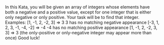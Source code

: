 In this Kata, you will be given an array of integers whose elements have both a negative and a positive value, except for one integer that is either only negative or only positive. Your task will be to find that integer.
Examples:
[1, -1, 2, -2, 3] => 3
3 has no matching negative appearance
[-3, 1, 2, 3, -1, -4, -2] => -4
-4 has no matching positive appearance
[1, -1, 2, -2, 3, 3] => 3
(the only-positive or only-negative integer may appear more than once)
Good luck!